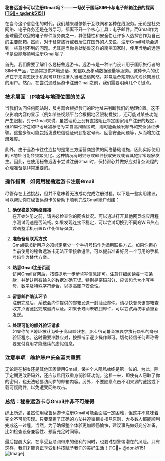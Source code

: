 **秘鲁远游卡可以注册Gmail吗？——一场关于国际SIM卡与电子邮箱注册的探索[[TG💪+ @donk5151](https://t.me/s/donk5151)]**

在当今这个信息化的时代，我们越来越依赖于互联网和各种在线服务。无论是社交网络、电子商务还是在线学习，都离不开一个核心工具：电子邮件。而Gmail作为全球最受欢迎的电子邮件服务商之一，其便捷性和安全性让许多人选择它作为自己的主要邮箱。然而，对于经常旅行或者居住在国外的人来说，注册Gmail可能会遇到一些意想不到的问题。尤其是当你身处秘鲁这样的南美国家时，使用当地的远游卡是否能够顺利注册Gmail呢？

首先，我们需要了解什么是秘鲁远游卡。远游卡是一种专门设计用于国际旅行者的SIM卡产品，它通常提供本地通话、短信以及移动数据流量等服务。这种卡片的优点在于无需更换手机就可以轻松接入当地通信网络，非常适合短期访问或长期居住的用户。然而，在尝试通过远游卡注册Gmail之前，我们需要明确几个关键点。

### **技术层面：IP地址与地理位置的关系**

当我们访问任何网站时，服务器会根据我们的IP地址来判断我们的地理位置。这不仅影响内容的显示（例如某些视频平台会根据地区限制播放），还可能对某些功能产生限制。对于Gmail来说，虽然理论上没有直接阻止特定国家用户注册的规定，但如果你所在的IP地址被标记为来自高风险区域，则可能会触发额外的安全验证步骤。这些步骤可能包括发送短信验证码到指定号码、回答安全问题等，从而增加注册难度。

此外，由于远游卡往往连接的是第三方运营商提供的网络基础设施，因此实际使用的IP地址可能会频繁变化。这种情况有时会导致邮件接收失败或者其他异常现象发生。因此，在使用秘鲁远游卡尝试注册Gmail时，保持耐心并做好应对复杂流程的心理准备是非常重要的。

### **操作指南：如何用秘鲁远游卡注册Gmail**

尽管存在上述挑战，但并不意味着无法成功完成注册过程。以下是一些实用建议，可以帮助你在秘鲁远游卡的帮助下顺利完成Gmail账户创建：

1. **确保稳定的网络连接**  
   在开始注册之前，请务必检查你的网络状况。可以通过打开其他网页或应用程序测试网速是否流畅。如果发现连接不稳定，可以尝试切换到不同的WiFi热点或调整手机设置以优化信号强度。

2. **准备备用联系方式**  
   Gmail要求新用户必须绑定至少一个手机号码作为备用联系方式。如果你担心当前使用的秘鲁远游卡无法正常接收短信，可以提前准备好另一个可用的手机号码作为替代方案。

3. **熟悉Gmail注册页面**  
   访问Gmail官网后，按照提示一步步填写信息即可。注意仔细阅读每一项条款，并确认所有输入的数据准确无误。特别是密码部分，应该包含大小写字母、数字及特殊字符组合，以提高账户安全性。

4. **留意邮件确认环节**  
   注册完成后，系统会向你提供的邮箱发送一封验证邮件。请尽快登录该邮箱查收并点击链接完成最终认证。如果长时间未收到邮件，可以尝试再次申请重新发送。

5. **处理可能的额外验证请求**  
   如果你的IP地址被认为处于高风险状态，那么很可能会被要求执行额外的身份验证程序。这时需要冷静应对，按照指示逐步操作即可。切勿轻信任何声称需要支付费用才能继续的虚假信息。

### **注意事项：维护账户安全至关重要**

无论是在秘鲁还是其他国家使用Gmail，保护个人隐私始终是第一位的。为此，除了定期更改密码外，还应该启用双重身份验证功能。这样一来，即使有人窃取了你的密码，也无法轻易访问你的邮箱内容。另外，不要随意点击不明来源的链接或下载可疑附件，以免遭受网络攻击。

### **总结：秘鲁远游卡与Gmail并非不可兼得**

综上所述，虽然使用秘鲁远游卡注册Gmail可能会面临一定困难，但这并不意味着完全不可能实现。只要掌握了正确的方法并遵循相关指导原则，大多数人都能顺利完成这一过程。当然，为了确保整个体验更加顺畅愉快，建议事先做好充分准备，比如检查设备兼容性、预留充足时间等。

最后提醒大家，在享受互联网带来的便利的同时，也要时刻警惕潜在的风险。只有这样，我们才能真正享受到科技赋予我们的美好生活！[[TG💪+ @donk5151](https://t.me/s/donk5151) ![Image](https://i.postimg.cc/rwNCRYN7/Snipaste-2025-04-30-17-27-05.png)]